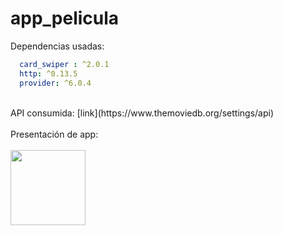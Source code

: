 # app_pelicula

Dependencias usadas:
```yaml
  card_swiper : ^2.0.1
  http: ^0.13.5
  provider: ^6.0.4
```
<br>
API consumida: [link](https://www.themoviedb.org/settings/api)
<br><br>
Presentación de app:
<br><br>
<img src="https://media.giphy.com/media/RMB2YvXlH7soU5qthR/giphy.gif" width=120/>

